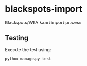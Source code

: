 # blackspots-import
Blackspots/WBA kaart import process


## Testing

Execute the test using:

```bash
python manage.py test
```
